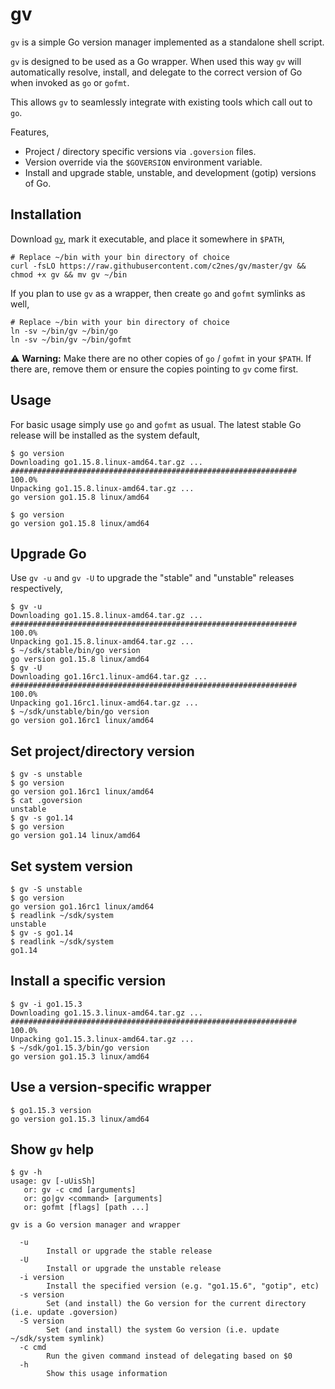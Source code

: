 
# gv

`gv` is a simple Go version manager implemented as a standalone shell script.

`gv` is designed to be used as a Go wrapper. When used this way `gv` will automatically resolve, install, and delegate to the correct version of Go when invoked as `go` or `gofmt`.

This allows `gv` to seamlessly integrate with existing tools which call out to `go`.

Features,

* Project / directory specific versions via `.goversion` files.
* Version override via the `$GOVERSION` environment variable.
* Install and upgrade stable, unstable, and development (gotip) versions of Go.

## Installation

Download [`gv`](https://raw.githubusercontent.com/c2nes/gv/master/gv), mark it executable, and place it somewhere in `$PATH`,

``` shell
# Replace ~/bin with your bin directory of choice
curl -fsLO https://raw.githubusercontent.com/c2nes/gv/master/gv && chmod +x gv && mv gv ~/bin
```

If you plan to use `gv` as a wrapper, then create `go` and `gofmt` symlinks as well,

``` shell
# Replace ~/bin with your bin directory of choice
ln -sv ~/bin/gv ~/bin/go
ln -sv ~/bin/gv ~/bin/gofmt
```

:warning: **Warning:** Make there are no other copies of `go` / `gofmt` in your `$PATH`. If there are, remove them or ensure the copies pointing to `gv` come first.

## Usage

For basic usage simply use `go` and `gofmt` as usual. The latest stable Go release will be installed as the system default,

``` shellsession
$ go version
Downloading go1.15.8.linux-amd64.tar.gz ...
################################################################ 100.0%
Unpacking go1.15.8.linux-amd64.tar.gz ...
go version go1.15.8 linux/amd64

$ go version
go version go1.15.8 linux/amd64
```

## Upgrade Go

Use `gv -u` and `gv -U` to upgrade the "stable" and "unstable" releases respectively,

``` shellsession
$ gv -u
Downloading go1.15.8.linux-amd64.tar.gz ...
################################################################ 100.0%
Unpacking go1.15.8.linux-amd64.tar.gz ...
$ ~/sdk/stable/bin/go version
go version go1.15.8 linux/amd64
$ gv -U
Downloading go1.16rc1.linux-amd64.tar.gz ...
################################################################ 100.0%
Unpacking go1.16rc1.linux-amd64.tar.gz ...
$ ~/sdk/unstable/bin/go version
go version go1.16rc1 linux/amd64
```

## Set project/directory version

``` shellsession
$ gv -s unstable
$ go version
go version go1.16rc1 linux/amd64
$ cat .goversion
unstable
$ gv -s go1.14
$ go version
go version go1.14 linux/amd64
```

## Set system version

``` shellsession
$ gv -S unstable
$ go version
go version go1.16rc1 linux/amd64
$ readlink ~/sdk/system
unstable
$ gv -s go1.14
$ readlink ~/sdk/system
go1.14
```

## Install a specific version

``` shellsession
$ gv -i go1.15.3
Downloading go1.15.3.linux-amd64.tar.gz ...
################################################################ 100.0%
Unpacking go1.15.3.linux-amd64.tar.gz ...
$ ~/sdk/go1.15.3/bin/go version
go version go1.15.3 linux/amd64
```

## Use a version-specific wrapper

``` shellsession
$ go1.15.3 version
go version go1.15.3 linux/amd64
```

## Show `gv` help

```shellsession
$ gv -h
usage: gv [-uUisSh]
   or: gv -c cmd [arguments]
   or: go|gv <command> [arguments]
   or: gofmt [flags] [path ...]

gv is a Go version manager and wrapper

  -u
        Install or upgrade the stable release
  -U
        Install or upgrade the unstable release
  -i version
        Install the specified version (e.g. "go1.15.6", "gotip", etc)
  -s version
        Set (and install) the Go version for the current directory (i.e. update .goversion)
  -S version
        Set (and install) the system Go version (i.e. update ~/sdk/system symlink)
  -c cmd
        Run the given command instead of delegating based on $0
  -h
        Show this usage information
```
